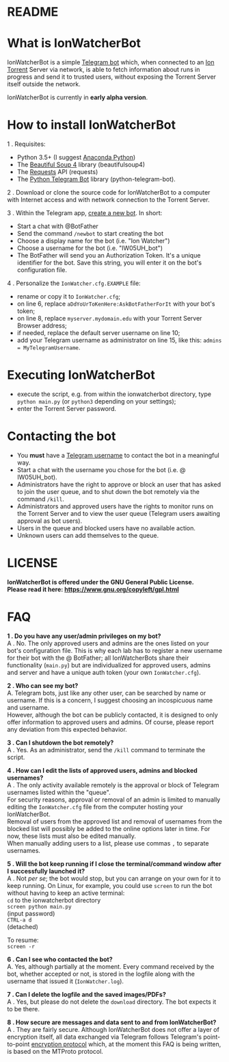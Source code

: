 # README #

# What is IonWatcherBot #

IonWatcherBot is a simple [Telegram bot](https://core.telegram.org/bots) which, when connected to an [Ion Torrent](https://en.wikipedia.org/wiki/Ion_semiconductor_sequencing) Server via network, is able to fetch information about runs in progress and send it to trusted users, without exposing the Torrent Server itself outside the network.

IonWatcherBot is currently in **early alpha version**.


# How to install IonWatcherBot #

1 . Requisites:  

 * Python 3.5+ (I suggest [Anaconda Python](https://www.continuum.io/downloads))  
 * The [Beautiful Soup 4](https://www.crummy.com/software/BeautifulSoup/bs4/doc/) library (beautifulsoup4)  
 * The [Requests](http://docs.python-requests.org/en/master/) API (requests)  
 * The [Python Telegram Bot](https://github.com/python-telegram-bot/python-telegram-bot) library (python-telegram-bot).
  
2 . Download or clone the source code for IonWatcherBot to a computer with Internet access and with network connection to the Torrent Server.  

3 . Within the Telegram app, [create a new bot](https://core.telegram.org/bots#creating-a-new-bot). In short:  

 * Start a chat with @BotFather  
 * Send the command `/newbot` to start creating the bot  
 * Choose a display name for the bot (i.e. "Ion Watcher")  
 * Choose a username for the bot (i.e. "IW05UH_bot")  
 * The BotFather will send you an Authorization Token. It's a unique identifier for the bot. Save this string, you will enter it on the bot's configuration file.  

4 . Personalize the `IonWatcher.cfg.EXAMPLE` file:  

 * rename or copy it to `IonWatcher.cfg`;  
 * on line 6, replace `aDdYoUrToKenHere:AskBotFatherForIt` with your bot's token;  
 * on line 8, replace `myserver.mydomain.edu` with your Torrent Server Browser address;  
 * if needed, replace the default server username on line 10;  
 * add your Telegram username as administrator on line 15, like this: `admins = MyTelegramUsername`.  

# Executing IonWatcherBot #

 * execute the script, e.g. from within the ionwatcherbot directory, type `python main.py` (or `python3` depending on your settings);  
 * enter the Torrent Server password.  

# Contacting the bot #

 * You **must** have a [Telegram username](https://telegram.org/faq#q-what-can-i-use-as-my-username) to contact the bot in a meaningful way.  
 * Start a chat with the username you chose for the bot (i.e. @ IW05UH_bot).  
 * Administrators have the right to approve or block an user that has asked to join the user queue, and to shut down the bot remotely via the command `/kill`.  
 * Administrators and approved users have the rights to monitor runs on the Torrent Server and to view the user queue (Telegram users awaiting approval as bot users).  
 * Users in the queue and blocked users have no available action.  
 * Unknown users can add themselves to the queue.  
  

# LICENSE #

**IonWatcherBot is offered under the GNU General Public License.**  
**Please read it here: https://www.gnu.org/copyleft/gpl.html**


# FAQ #

**1 . Do you have any user/admin privileges on my bot?**  
A . No. The only approved users and admins are the ones listed on your bot's configuration file. This is why each lab has to register a new username for their bot with the @ BotFather; all IonWatcherBots share their functionality (`main.py`) but are individualized for approved users, admins and server and have a unique auth token (your own `IonWatcher.cfg`).  

**2 . Who can see my bot?**  
A. Telegram bots, just like any other user, can be searched by name or username. If this is a concern, I suggest choosing an incospicuous name and username.  
However, although the bot can be publicly contacted, it is designed to only offer information to approved users and admins. Of course, please report any deviation from this expected behavior.  

**3 . Can I shutdown the bot remotely?**  
A . Yes. As an administrator, send the `/kill` command to terminate the script.  

**4 . How can I edit the lists of approved users, admins and blocked usernames?**  
A . The only activity available remotely is the approval or block of Telegram usernames listed within the "queue".   
For security reasons, approval or removal of an admin is limited to manually editing the `IonWatcher.cfg` file from the computer hosting your IonWatcherBot.  
Removal of users from the approved list and removal of usernames from the blocked list will possibly be added to the online options later in time. For now, these lists must also be edited manually.  
When manually adding users to a list, please use commas `,` to separate usernames.

**5 . Will the bot keep running if I close the terminal/command window after I successfully launched it?**  
A . Not *per se*; the bot would stop, but you can arrange on your own for it to keep running. On Linux, for example, you could use `screen` to run the bot without having to keep an active terminal:  
`cd` to the ionwatcherbot directory  
`screen python main.py`  
(input password)  
`CTRL-a d`  
(detached)  

To resume:  
`screen -r`  

**6 . Can I see who contacted the bot?**  
A. Yes, although partially at the moment. Every command received by the bot, whether accepted or not, is stored in the logfile along with the username that issued it (`IonWatcher.log`).  

**7 . Can I delete the logfile and the saved images/PDFs?**  
A . Yes, but please do not delete the `download` directory. The bot expects it to be there.  

**8 . How secure are messages and data sent to and from IonWatcherBot?**  
A . They are fairly secure. Although IonWatcherBot does not offer a layer of encryption itself, all data exchanged via Telegram follows Telegram's point-to-point [encryption protocol](https://telegram.org/faq#q-how-secure-is-telegram) which, at the moment this FAQ is being written, is based on the MTProto protocol.
